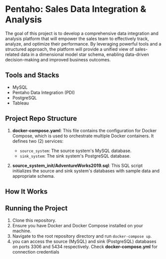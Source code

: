 # Pentaho: Sales Data Integration & Analysis

The goal of this project is to develop a comprehensive data integration and analysis platform that will empower the sales team to effectively track, analyze, and optimize their performance. By leveraging powerful tools and a structured approach, the platform will provide a unified view of sales-related data in a dimensional model star schema, enabling data-driven decision-making and improved business outcomes.

## Tools and Stacks

- MySQL
- Pentaho Data Integration (PDI)
- PostgreSQL
- Tableau

## Project Repo Structure

1. **docker-compose.yaml**: This file contains the configuration for Docker Compose, which is used to orchestrate multiple Docker containers. It defines two (2) services:

   - `source_system`: The source system's MySQL database.
   - `sink_system`: The sink system's PostgreSQL database.

2. **source_system_init/AdventureWorks2019.sql**: This SQL script initializes the source and sink system's databases with sample data and appropriate schema.

## How It Works

## Running the Project

1. Clone this repository.
1. Ensure you have Docker and Docker Compose installed on your machine.
1. Navigate to the root repository directory and run `docker-compose up`.
1. you can access the source (MySQL) and sink (PostgreSQL) databases on ports 3306 and 5434 respectively. Check **docker-compose.yml** for connection credentials
